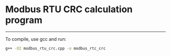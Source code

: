 # Modbus RTU CRC calculation program

---

To compile, use gcc and run:
```bash
g++ -O2 modbus_rtu_crc.cpp -o modbus_rtc_crc
```
 
 
